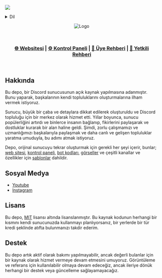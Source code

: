 <p align="left"><a href="https://discord.gg/csVq5dFXTr"><img src="https://discord.com/api/guilds/560140367362523136/widget.png?style=banner2"/></a></p>

<details>
  <summary>Dil</summary>
  <p>Farklı bir dil seçmek, tüm web sitesi içeriğini seçtiğiniz dile uyarlayacak veya sizi site'nin ilgili dil özgü spesifik versiyonuna yönlendirecektir.</p>
  <p><b>&gt;🇹🇷|Türkçe&lt;</b><br>
  <a href="https://github.com/Laernos/PatatesSevenler/blob/main/README.md">🇺🇸|English</a></p>
</details>

<p align="center">
  <img src="https://i.imgur.com/OaqveQp.png" alt="Logo"/>
</p>


<br>

<h3 align="center">
<a href=https://patates-website.vercel.app/>🌐 Websitesi</a> |
<a href=https://dashboard-html.vercel.app/>⚙️ Kontrol Paneli</a> |
<a href=https://laernos.gitbook.io/patates-sevenler>📖 Üye Rehberi</a> |
<a href=https://laernos.gitbook.io/mod-docs/>📖 Yetkili Rehberi</a>
</h3>

<br>


## Hakkında

Bu depo, bir Discord sunucusunun açık kaynak yapılmasına adanmıştır. Bunu yaparak, başkalarının kendi topluluklarını oluşturmalarına ilham vermek istiyoruz.

Sunucu, büyük bir çaba ve detaylara dikkat edilerek oluşturuldu ve Discord topluluğu için bir merkez olarak hizmet etti. Yıllar boyunca, sunucu popülerliğini artırdı ve binlerce insanın bağlanıp, fikirlerini paylaşarak ve dostluklar kurarak bir alan haline geldi. Şimdi, zorlu çalışmamızı ve uzmanlığımızı başkalarıyla paylaşmak ve daha canlı ve gelişen topluluklar yaratma umuduyla, bu adımı atmak istiyoruz.

Depo, orijinal sunucuyu tekrar oluşturmak için gerekli her şeyi içerir, bunlar; [web sitesi](https://github.com/Laernos/PatatesSevenler/tree/main/Website), [kontrol paneli](https://github.com/Laernos/PatatesSevenler/tree/main/Dashboard), [bot kodları](https://github.com/Laernos/PatatesSevenler/tree/main/Yagpdb-CC), [görseller](https://github.com/Laernos/PatatesSevenler/tree/main/Visuals) ve çeşitli kanallar ve özellikler için [şablonlar](https://github.com/Laernos/PatatesSevenler/releases) dahildir.



## Sosyal Medya

* [Youtube](https://www.youtube.com/@patatessevenler6376)
* [Instagram](https://www.instagram.com/patates_sevenler/) 

## Lisans

Bu depo, [MIT](LICENSE) lisansı altında lisanslanmıştır. Bu kaynak kodunun herhangi bir kısmını kendi sunucunuzda kullanmayı planlıyorsanız, bir yerlerde bir tür kredi şeklinde atıfta bulunmanızı takdir ederim.

## Destek

Bu depo artık aktif olarak bakımı yapılmayabilir, ancak değerli bulanlar için bir kaynak olarak hizmet vermeye devam etmesini umuyoruz. Görüntüleme ve referans için kullanılabilir olmaya devam edeceğiz, ancak ileriye dönük herhangi bir destek veya güncelleme sağlayamayacağız.
